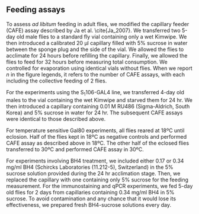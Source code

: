 ## Feeding assays

To assess *ad libitum* feeding in adult flies, we modified the capillary feeder (CAFE) assay described by Ja et al. \cite{Ja_2007}. 
We transferred two 5-day old male flies to a standard fly vial containing only a wet Kimwipe. 
We then introduced a calibrated 20 µl capillary filled with 5% sucrose in water between the sponge plug and the side of the vial. 
We allowed the flies to acclimate for 24 hours before refilling the capillary. 
Finally, we allowed the flies to feed for 32 hours before measuring total consumption. 
We controlled for evaporation using identical vials without flies. 
When we report *n* in the figure legends, it refers to the number of CAFE assays, with each including the collective feeding of 2 flies.

For the experiments using the S<sub>1</sub>106-GAL4 line, we transferred 4-day old males to the vial containing the wet Kimwipe and starved them for 24 hr. 
We then introduced a capillary containing 0.01 M RU486 (Sigma-Aldrich, South Korea) and 5% sucrose in water for 24 hr. 
The subsequent CAFE assays were identical to those described above.

For temperature sensitive Gal80 experiments, all flies reared at 18ºC until eclosion. 
Half of the flies kept in 18ºC as negative controls and performed CAFE assay as described above in 18ºC.
The other half of the eclosed flies transferred to 30ºC and performed CAFE assay in 30ºC.

For experiments involving BH4 treatment, we included either 0.17 or 0.34 mg/ml BH4 (Schircks Laboratories (11.212-5), Switzerland) in the 5% sucrose solution provided during the 24 hr acclimation stage. 
Then, we replaced the capillary with one containing only 5% sucrose for the feeding measurement. 
For the immunostaining and qPCR experiments, we fed 5-day old flies for 2 days from capillaries containing 0.34 mg/ml BH4 in 5% sucrose. 
To avoid contamination and any chance that it would lose its effectiveness, we prepared fresh BH4-sucrose solutions every day.
